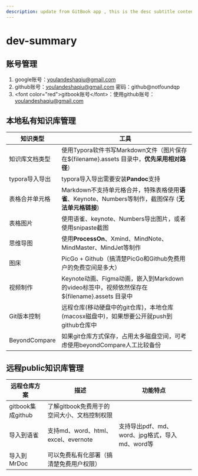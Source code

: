 ```yaml
---
description: update from GitBook app , this is the desc subtitle content add from GitBook
---
```


# dev-summary

## 账号管理

1. google账号：youlandeshaqiu@gmail.com
2. github账号：youlandeshaqiu@gmail.com 密码：github@notfoundqp
3. \<font color="red">gitbook账号\</font>：使用github账号：youlandeshaqiu@gmail.com

## 本地私有知识库管理

| 知识类型          | 工具                                                                   |
| ------------- | -------------------------------------------------------------------- |
| 知识库文档类型       | 使用Typora软件书写Markdown文件（图片保存在${filename}.assets 目录中，**优先采用相对路径**）     |
| typora导入导出    | typora导入导出需要安装**Pandoc**支持                                           |
| 表格合并单元格       | Markdown不支持单元格合并，特殊表格使用**语雀**、Keynote、Numbers等制作，截图保存 (**无法单元格链接**)  |
| 表格图片          | 使用语雀、keynote、Numbers导出图片，或者使用snipaste截图                              |
| 思维导图          | 使用**ProcessOn**、Xmind、MindNote、MindMaster、MindJet等制作                 |
| 图床            | PicGo + Github（搞清楚PicGo和Github免费用户的免费空间是多大）                          |
| 视频制作          | Keynote动画、Figma动画，嵌入到Markdown的video标签中，视频依然保存在${filename}.assets 目录中 |
| Git版本控制       | 远程仓库(移动硬盘中的git仓库)，本地仓库(macosx磁盘中)，如果想要公开就push到github仓库中              |
| BeyondCompare | 如果git仓库方式保存，占用太多磁盘空间，可考虑使用beyondCompare人工比较备份                        |

## 远程public知识库管理

| 远程仓库方案          | 描述                            | 功能特点                             |
| --------------- | ----------------------------- | -------------------------------- |
| gitbook集成github | 了解gitbook免费用于的空间大小、文档控制权限     |                                  |
| 导入到语雀           | 支持md、word、html、excel、evernote | 支持导出pdf、md、word、jpg格式，导入md、word等 |
| 导入到MrDoc        | 可以免费私有化部署（搞清楚免费用户权限）          |                                  |
